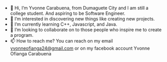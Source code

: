 - 👋 Hi, I’m Yvonne Carabuena, from Dumaguete City and I am still a college student. And aspiring to be Software Engineer.
- 👀 I’m interested in discovering new things like creating new projects.
- 🌱 I’m currently learning C++, Javascript, and Java.
- 💞️ I’m looking to collaborate on to those people who inspire me to create a program.
- 📫 How to reach me? You can reach on my email yvonneofianga24@gmail.com or on my facebook account Yvonne Ofianga Carabuena

<!---
zein-pixel/zein-pixel is a ✨ special ✨ repository because its `README.md` (this file) appears on your GitHub profile.
You can click the Preview link to take a look at your changes.
--->
